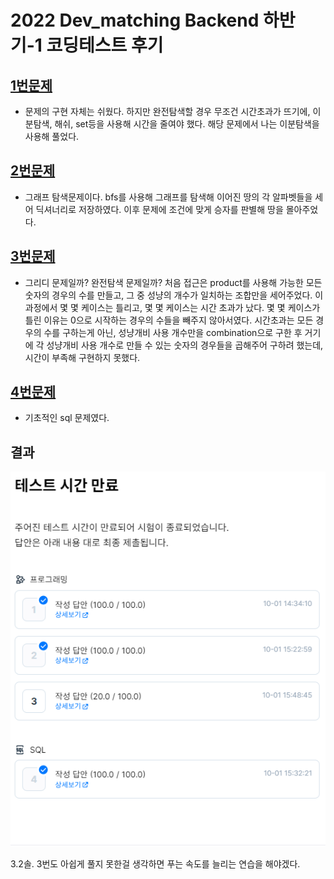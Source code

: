 # 2022 Dev_matching Backend 하반기-1 코딩테스트 후기
## [1번문제](./dev1.py)
* 문제의 구현 자체는 쉬웠다. 하지만 완전탐색할 경우 무조건 시간초과가 뜨기에, 이분탐색, 해쉬, set등을 사용해 시간을 줄여야 했다. 해당 문제에서 나는 이분탐색을 사용해 풀었다.
## [2번문제](./dev2.py)
* 그래프 탐색문제이다. bfs를 사용해 그래프를 탐색해 이어진 땅의 각 알파벳들을 세어 딕셔너리로 저장하였다. 이후 문제에 조건에 맞게 승자를 판별해 땅을 몰아주었다.
## [3번문제](./dev3.py)
* 그리디 문제일까? 완전탐색 문제일까? 처음 접근은 product를 사용해 가능한 모든 숫자의 경우의 수를 만들고, 그 중 성냥의 개수가 일치하는 조합만을 세어주었다. 이 과정에서 몇 몇 케이스는 틀리고, 몇 몇 케이스는 시간 초과가 났다. 몇 몇 케이스가 틀린 이유는 0으로 시작하는 경우의 수들을 빼주지 않아서였다. 시간초과는 모든 경우의 수를 구하는게 아닌, 성냥개비 사용 개수만을 combination으로 구한 후 거기에 각 성냥개비 사용 개수로 만들 수 있는 숫자의 경우들을 곱해주어 구하려 했는데, 시간이 부족해 구현하지 못했다.
## [4번문제](./dev4.py)
* 기초적인 sql 문제였다.

## 결과

![image-20221001162019502](dev_matching_baekend.assets/image-20221001162019502.png)

3.2솔. 3번도 아쉽게 풀지 못한걸 생각하면 푸는 속도를 늘리는 연습을 해야겠다.
